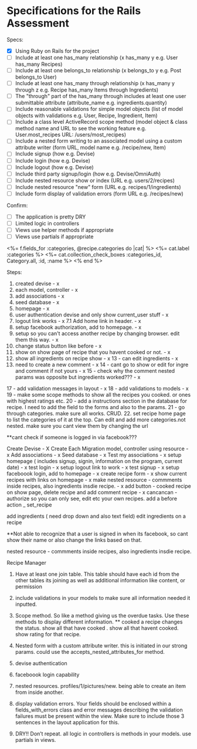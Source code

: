 # Specifications for the Rails Assessment

Specs:
- [x] Using Ruby on Rails for the project
- [ ] Include at least one has_many relationship (x has_many y e.g. User has_many Recipes) 
- [ ] Include at least one belongs_to relationship (x belongs_to y e.g. Post belongs_to User)
- [ ] Include at least one has_many through relationship (x has_many y through z e.g. Recipe has_many Items through Ingredients)
- [ ] The "through" part of the has_many through includes at least one user submittable attribute (attribute_name e.g. ingredients.quantity)
- [ ] Include reasonable validations for simple model objects (list of model objects with validations e.g. User, Recipe, Ingredient, Item)
- [ ] Include a class level ActiveRecord scope method (model object & class method name and URL to see the working feature e.g. User.most_recipes URL: /users/most_recipes)
- [ ] Include a nested form writing to an associated model using a custom attribute writer (form URL, model name e.g. /recipe/new, Item)
- [ ] Include signup (how e.g. Devise)
- [ ] Include login (how e.g. Devise)
- [ ] Include logout (how e.g. Devise)
- [ ] Include third party signup/login (how e.g. Devise/OmniAuth)
- [ ] Include nested resource show or index (URL e.g. users/2/recipes)
- [ ] Include nested resource "new" form (URL e.g. recipes/1/ingredients)
- [ ] Include form display of validation errors (form URL e.g. /recipes/new)

Confirm:
- [ ] The application is pretty DRY
- [ ] Limited logic in controllers
- [ ] Views use helper methods if appropriate
- [ ] Views use partials if appropriate

<%= f.fields_for :categories, @recipe.categories do |cat| %>
  <%= cat.label :categories %>
  <%= cat.collection_check_boxes :categories_id, Category.all, :id, :name %>
  <% end %>


Steps:

1. created devise - x
2. each model, controller - x
3. add associations - x
4. seed database - x
5. homepage - x
6. user authentication devise and only show current_user stuff - x
7. logout link works - x
7.1 Add home link in header. - x
8. setup facebook authorization, add to homepage. - x
9. setup so you can't access another recipe by changing browser. edit them this way. - x
10. change status button like before - x
11. show on show page of recipe that you havent cooked or not. - x
12. show all ingredients on recipe show - x
13 - can edit ingredients - x
16. need to create a new comment - x
14 - cant go to show or edit for ingre and comment if not yours - x
15 - check why the comment nested params was opposite but ingredients worked??? - x


17 - add validation messages in layout - x
18 - add validations to models - x
19 - make some scope methods to show all the recipes you cooked. or ones with highest ratings etc. 
20 - add a instructions section in the database for recipe. I need to add the field to the forms and also to the params. 
21 - go through categories. make sure all works. CRUD. 
22. set recipe home page to list the categories of it at the top. Can edit and add more categories.not nested. make sure you cant view them by changing the url

**cant check if someone is logged in via facebook???


Create Devise - X
Create Each Migration model, controller using resource - x
Add associations - x
Seed database - x
Test my associations - x
setup homepage ( includes signup, signin, information on the program, current date) - x 
test login - x
setup logout link to work - x
test signup - x 
setup faceboook login, add to homepage - x
create recipe form  - x
show current recipes with links on homepage - x
make nested resource - commments inside recipes, also ingredients insdie recipe.  - x
add button - cooked recipe on show page, delete recipe and add comment recipe - x
cancancan - authorize so you can only see, edit etc your own recipes. 
add a before action _ set_recipe

add ingredients ( need drop down and also text field)
edit ingredients on a recipe


**Not able to recognize that a user is signed in when its facebook, so cant show their name or also change the links based on that. 


nested resource - commments inside recipes, also ingredients insdie recipe. 


Recipe Manager

1. Have at least one join table. This table should have each id from the other tables its joining as well as additional information like content, or permission

2. include validations in your models to make sure all information needed it inputted.

3. Scope method. So like a method giving us the overdue tasks. Use these methods to display different information. ** cooked a recipe changes the status. show all that have cooked . show all that havent cooked. show rating for that recipe.

4. Nested form with a custom attribute writer. this is initiated in our strong params. could use the accepts_nested_attributes_for method. 

5. devise authentication

6. faceboook login capability

7. nested resources. profiles/1/pictures/new. being able to create an item from inside another. 

8. display validation errors. Your fields should be enclosed within a fields_with_errors class and error messages describing the validation failures must be present within the view. Make sure to include those 3 sentences in the layout application for this. 

9. DRY!! Don’t repeat. all logic in controllers is methods in your models. use partials in views. 